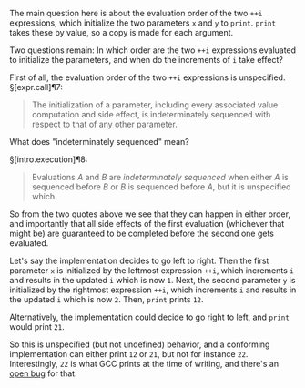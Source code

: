 The main question here is about the evaluation order of the two `++i` expressions, which initialize the two parameters `x` and `y` to `print`. `print` takes these by value, so a copy is made for each argument.

Two questions remain: In which order are the two `++i` expressions evaluated to initialize the parameters, and when do the increments of `i` take effect?

First of all, the evaluation order of the two `++i` expressions is unspecified. §[expr.call]¶7:

> The initialization of a parameter, including every associated value computation and side effect, is indeterminately sequenced with respect to that of any other parameter.

What does "indeterminately sequenced" mean?

§[intro.execution]¶8:

> Evaluations *A* and *B* are *indeterminately sequenced* when either *A* is sequenced before *B* or *B* is sequenced before *A*, but it is unspecified which.

So from the two quotes above we see that they can happen in either order, and importantly that all side effects of the first evaluation (whichever that might be) are guaranteed to be completed before the second one gets evaluated.

Let's say the implementation decides to go left to right. Then the first parameter `x` is initialized by the leftmost expression `++i`, which increments `i` and results in the updated `i` which is now `1`. Next, the second parameter `y` is initialized by the rightmost expression `++i`, which increments `i` and results in the updated `i` which is now `2`. Then, `print` prints `12`.

Alternatively, the implementation could decide to go right to left, and `print` would print `21`.

So this is unspecified (but not undefined) behavior, and a conforming implementation can either print `12` or `21`, but not for instance `22`. Interestingly, `22` is what GCC prints at the time of writing, and there's an [open bug](https://gcc.gnu.org/bugzilla/show_bug.cgi?id=78734) for that.